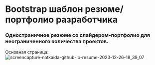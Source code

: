 # Bootstrap шаблон резюме/портфолио разработчика

### Одностраничное резюме со слайдером-портфолио для неограниченного количества проектов.

Основная страница:
![screencapture-natkaida-github-io-resume-2023-12-26-18_39_07](https://github.com/natkaida/resume/assets/85797091/e99bf1f9-eb14-4c59-b8a6-8cd469d3c671)

